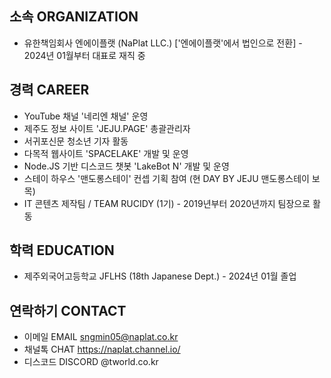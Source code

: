 ## 소속 ORGANIZATION
- 유한책임회사 엔에이플랫 (NaPlat LLC.) ['엔에이플랫'에서 법인으로 전환] - 2024년 01월부터 대표로 재직 중
## 경력 CAREER
- YouTube 채널 '네리엔 채널' 운영
- 제주도 정보 사이트 'JEJU.PAGE' 총괄관리자
- 서귀포신문 청소년 기자 활동
- 다목적 웹사이트 'SPACELAKE' 개발 및 운영
- Node.JS 기반 디스코드 챗봇 'LakeBot N' 개발 및 운영
- 스테이 하우스 '맨도롱스테이' 컨셉 기획 참여 (현 DAY BY JEJU 맨도롱스테이 보목)
- IT 콘텐츠 제작팀 / TEAM RUCIDY (1기) - 2019년부터 2020년까지 팀장으로 활동
## 학력 EDUCATION
- 제주외국어고등학교 JFLHS (18th Japanese Dept.) - 2024년 01월 졸업
## 연락하기 CONTACT
- 이메일 EMAIL sngmin05@naplat.co.kr
- 채널톡 CHAT https://naplat.channel.io/
- 디스코드 DISCORD @tworld.co.kr
